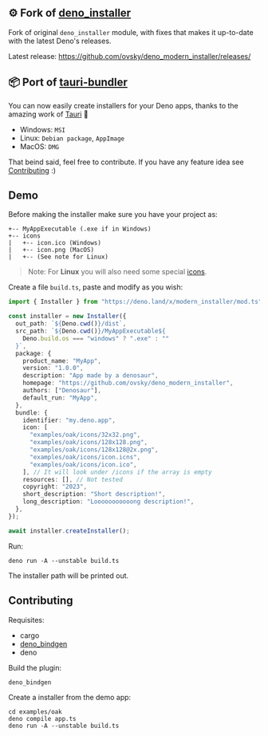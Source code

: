 ## ⚙️ Fork of [deno_installer](https://github.com/marc2332/deno_installer)
Fork of original `deno_installer` module, with fixes that makes it up-to-date with the latest Deno's releases.

Latest release: https://github.com/ovsky/deno_modern_installer/releases/


## 📦 Port of [tauri-bundler](https://github.com/tauri-apps/tauri/tree/dev/tooling/bundler)

You can now easily create installers for your Deno apps, thanks to the amazing
work of [Tauri](https://github.com/tauri-apps/tauri/tree/dev/tooling/bundler) 💪

- Windows: `MSI`
- Linux: `Debian package`, `AppImage`
- MacOS: `DMG`

That beind said, feel free to contribute. If you have any feature idea see
[Contributing](#Contributing) :)

## Demo

Before making the installer make sure you have your project as:

```
+-- MyAppExecutable (.exe if in Windows)
+-- icons
|   +-- icon.ico (Windows)
|   +-- icon.png (MacOS)
|   +-- (See note for Linux)
``` 

> Note: For **Linux** you will also need some special [icons](https://github.com/ovsky/deno_installer/tree/main/examples/oak/icons).

Create a file `build.ts`, paste and modify as you wish:

```ts
import { Installer } from "https://deno.land/x/modern_installer/mod.ts";

const installer = new Installer({
  out_path: `${Deno.cwd()}/dist`,
  src_path: `${Deno.cwd()}/MyAppExecutable${
    Deno.build.os === "windows" ? ".exe" : ""
  }`,
  package: {
    product_name: "MyApp",
    version: "1.0.0",
    description: "App made by a denosaur",
    homepage: "https://github.com/ovsky/deno_modern_installer",
    authors: ["Denosaur"],
    default_run: "MyApp",
  },
  bundle: {
    identifier: "my.deno.app",
    icon: [
      "examples/oak/icons/32x32.png",
      "examples/oak/icons/128x128.png",
      "examples/oak/icons/128x128@2x.png",
      "examples/oak/icons/icon.icns",
      "examples/oak/icons/icon.ico",
    ], // It will look under /icons if the array is empty
    resources: [], // Not tested
    copyright: "2023",
    short_description: "Short description!",
    long_description: "Looooooooooong description!",
  },
});

await installer.createInstaller();
```

Run:

```shell
deno run -A --unstable build.ts
```

The installer path will be printed out.

## Contributing

Requisites:

- cargo
- [deno_bindgen](https://github.com/denoland/deno_bindgen)
- deno

Build the plugin:

```shell
deno_bindgen
```

Create a installer from the demo app:

```shell
cd examples/oak
deno compile app.ts
deno run -A --unstable build.ts
```
